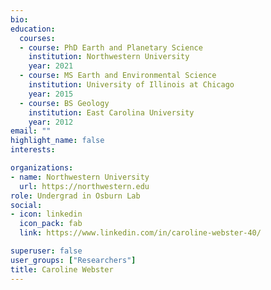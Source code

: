 ```yaml
---
bio: 
education:
  courses:
  - course: PhD Earth and Planetary Science
    institution: Northwestern University
    year: 2021
  - course: MS Earth and Environmental Science
    institution: University of Illinois at Chicago
    year: 2015
  - course: BS Geology
    institution: East Carolina University
    year: 2012
email: ""
highlight_name: false
interests:

organizations:
- name: Northwestern University
  url: https://northwestern.edu
role: Undergrad in Osburn Lab
social:
- icon: linkedin
  icon_pack: fab
  link: https://www.linkedin.com/in/caroline-webster-40/

superuser: false
user_groups: ["Researchers"]
title: Caroline Webster
---
```



